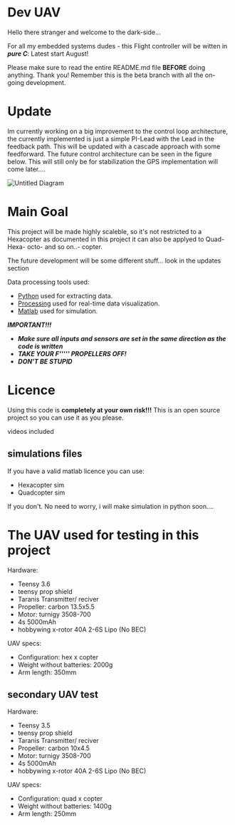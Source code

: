 # Dev UAV
Hello there stranger and welcome to the dark-side...

For all my embedded systems dudes - this Flight controller will be witten in ***pure C***: Latest start August! 

Please make sure to read the entire README.md file **BEFORE** doing anything. Thank you!
Remember this is the beta branch with all the on-going development. 


# Update
Im currently working on a big improvement to the control loop architecture, the currently implemented is just a simple PI-Lead with the Lead in the feedback path. This will be updated with a cascade approach with some feedforward. The future control architecture can be seen in the figure below. This will still only be for stabilization the GPS implementation will come later....

![Untitled Diagram](https://user-images.githubusercontent.com/56176145/87570808-73198580-c6c9-11ea-930f-5fbc4cdc08ac.png)




# Main Goal 
This project will be made highly scaleble, so it's not restricted to a Hexacopter as documented in this project it can also be applyed to Quad- Hexa- octo- and so on..- copter.

The future development will be some different stuff... look in the updates section



Data processing tools used:
- [Python](https://www.python.org/) used for extracting data.
- [Processing](https://processing.org/) used for real-time data visualization.
- [Matlab](https://www.mathworks.com/) used for simulation. 


***IMPORTANT!!!***
 - ***Make sure all inputs and sensors are set in the same direction as the code is written***
 - ***TAKE YOUR F''''' PROPELLERS OFF!***
 - ***DON'T BE STUPID***


# Licence
Using this code is **completely at your own risk!!!**
This is an open source project so you can use it as you please.

videos included 

## simulations files 
If you have a valid matlab licence you can use:
- Hexacopter sim
- Quadcopter sim

If you don't. No need to worry, i will make simulation in python soon....

# The UAV used for testing in this project 
Hardware:
- Teensy 3.6
- teensy prop shield
- Taranis Transmitter/ reciver
- Propeller: carbon 13.5x5.5
- Motor: turnigy 3508-700
- 4s 5000mAh
- hobbywing x-rotor 40A 2-6S Lipo (No BEC)

UAV specs:

- Configuration: hex x copter
- Weight without batteries: 2000g
- Arm length: 350mm

## secondary UAV test
Hardware:
- Teensy 3.5
- teensy prop shield
- Taranis Transmitter/ reciver
- Propeller: carbon 10x4.5
- Motor: turnigy 3508-700
- 4s 5000mAh
- hobbywing x-rotor 40A 2-6S Lipo (No BEC)

UAV specs:

- Configuration: quad x copter
- Weight without batteries: 1400g
- Arm length: 250mm

